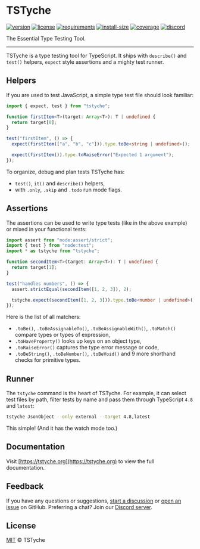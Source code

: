 # TSTyche

[![version][version-badge]][version-url]
[![license][license-badge]][license-url]
[![requirements][requirements-badge]][requirements-url]
[![install-size][install-size-badge]][install-size-url]
[![coverage][coverage-badge]][coverage-url]
[![discord][discord-badge]][discord-url]

The Essential Type Testing Tool.

---

TSTyche is a type testing tool for TypeScript. It ships with `describe()` and `test()` helpers, `expect` style assertions and a mighty test runner.

## Helpers

If you are used to test JavaScript, a simple type test file should look familiar:

```ts
import { expect, test } from "tstyche";

function firstItem<T>(target: Array<T>): T | undefined {
  return target[0];
}

test("firstItem", () => {
  expect(firstItem(["a", "b", "c"])).type.toBe<string | undefined>();

  expect(firstItem()).type.toRaiseError("Expected 1 argument");
});
```

To organize, debug and plan tests TSTyche has:

- `test()`, `it()` and `describe()` helpers,
- with `.only`, `.skip` and `.todo` run mode flags.

## Assertions

The assertions can be used to write type tests (like in the above example) or mixed in your functional tests:

```ts
import assert from "node:assert/strict";
import { test } from "node:test";
import * as tstyche from "tstyche";

function secondItem<T>(target: Array<T>): T | undefined {
  return target[1];
}

test("handles numbers", () => {
  assert.strictEqual(secondItem([1, 2, 3]), 2);

  tstyche.expect(secondItem([1, 2, 3])).type.toBe<number | undefined>();
});
```

Here is the list of all matchers:

- `.toBe()`, `.toBeAssignableTo()`, `.toBeAssignableWith()`, `.toMatch()` compare types or types of expression,
- `.toHaveProperty()` looks up keys on an object type,
- `.toRaiseError()` captures the type error message or code,
- `.toBeString()`, `.toBeNumber()`, `.toBeVoid()` and 9 more shorthand checks for primitive types.

## Runner

The `tstyche` command is the heart of TSTyche. For example, it can select test files by path, filter tests by name and pass them through TypeScript `4.8` and `latest`:

```sh
tstyche JsonObject --only external --target 4.8,latest
```

This simple! (And it has the watch mode too.)

## Documentation

Visit [https://tstyche.org](https://tstyche.org) to view the full documentation.

## Feedback

If you have any questions or suggestions, [start a discussion](https://github.com/tstyche/tstyche/discussions/new/choose) or [open an issue](https://github.com/tstyche/tstyche/issues/new/choose) on GitHub. Preferring a chat? Join our [Discord server][discord-url].

## License

[MIT][license-url] © TSTyche

[version-badge]: https://badgen.net/npm/v/tstyche
[version-url]: https://npmjs.com/package/tstyche
[license-badge]: https://badgen.net/github/license/tstyche/tstyche
[license-url]: https://github.com/tstyche/tstyche/blob/main/LICENSE.md
[requirements-badge]: https://badgen.net/npm/node/tstyche
[requirements-url]: https://tstyche.org/reference/requirements
[install-size-badge]: https://badgen.net/packagephobia/install/tstyche
[install-size-url]: https://packagephobia.com/result?p=tstyche
[coverage-badge]: https://badgen.net/codacy/coverage/a581ca5c323a455886b7bdd9623c4ec8
[coverage-url]: https://app.codacy.com/gh/tstyche/tstyche/coverage/dashboard
[discord-badge]: https://badgen.net/static/chat/on%20Discord
[discord-url]: https://discord.gg/gCSasd3QJq
